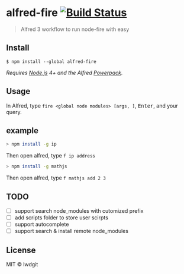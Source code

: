 # alfred-fire [![Build Status](https://travis-ci.org/lwdgit/alfred-fire.svg?branch=master)](https://travis-ci.org/lwdgit/alfred-fire)

> Alfred 3 workflow to run node-fire with easy


## Install

```
$ npm install --global alfred-fire
```

*Requires [Node.js](https://nodejs.org) 4+ and the Alfred [Powerpack](https://www.alfredapp.com/powerpack/).*


## Usage

In Alfred, type `fire <global node modules> [args, ]`, <kbd>Enter</kbd>, and your query.

## example

```bash
> npm install -g ip
```
Then open alfred, type `f ip address`

```bash
> npm install -g mathjs
```
Then open alfred, type `f mathjs add 2 3`

## TODO

 - [ ] support search node_modules with cutomized prefix
 - [ ] add scripts folder to store user scirpts
 - [ ] support autocomplete
 - [ ] support search & install remote node_modules

## License

MIT © lwdgit
